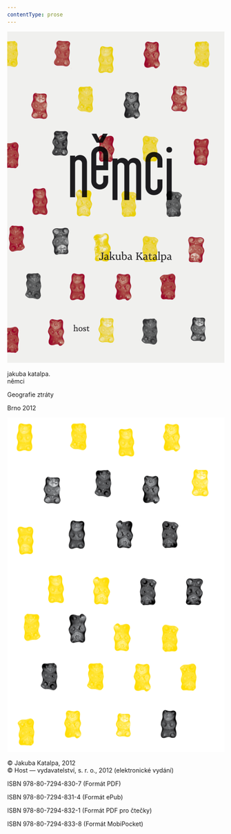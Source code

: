 ```yaml
---
contentType: prose
---
```


<section>

![cover.png](./resources/cover.png)

jakuba katalpa.  
němci

Geografie ztráty

Brno 2012

![page7.png](./resources/page7_opt.png)

© Jakuba Katalpa, 2012  
© Host — vydavatelství, s. r. o., 2012 (elektronické vydání)

ISBN 978-80-7294-830-7 (Formát PDF)

ISBN 978-80-7294-831-4 (Formát ePub)

ISBN 978-80-7294-832-1 (Formát PDF pro čtečky)

ISBN 978-80-7294-833-8 (Formát MobiPocket)

</section>
